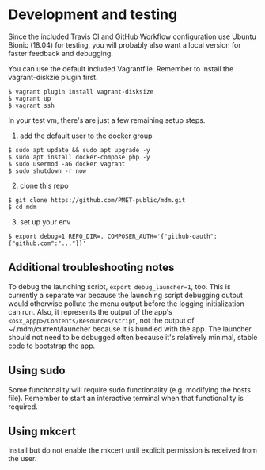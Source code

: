 # Development and testing

Since the included Travis CI and GitHub Workflow configuration use Ubuntu Bionic (18.04) for testing, you will probably also want a local version for faster feedback and debugging.

You can use the default included Vagrantfile. Remember to install the vagrant-diskzie plugin first.

```
$ vagrant plugin install vagrant-disksize
$ vagrant up
$ vagrant ssh
```

In your test vm, there's are just a few remaining setup steps.

1. add the default user to the docker group

```
$ sudo apt update && sudo apt upgrade -y
$ sudo apt install docker-compose php -y
$ sudo usermod -aG docker vagrant
$ sudo shutdown -r now
```

2. clone this repo

```
$ git clone https://github.com/PMET-public/mdm.git
$ cd mdm
```

3. set up your env

```
$ export debug=1 REPO_DIR=. COMPOSER_AUTH='{"github-oauth":{"github.com":"..."}}'
```

## Additional troubleshooting notes

To debug the launching script, `export debug_launcher=1`, too. This is currently a separate var because the launching script debugging output would otherwise pollute the menu output before the logging initialization can run. Also, it represents the output of the app's `<osx_appp>/Contents/Resources/script`, not the output of ~/.mdm/current/launcher because it is bundled with the app.  The launcher should not need to be debugged often because it's relatively minimal, stable code to bootstrap the app.


## Using sudo 

Some funcitonality will require sudo functionality (e.g. modifying the hosts file). Remember to start an interactive terminal when that functionality is required.

## Using mkcert

Install but do not enable the mkcert until explicit permission is received from the user.